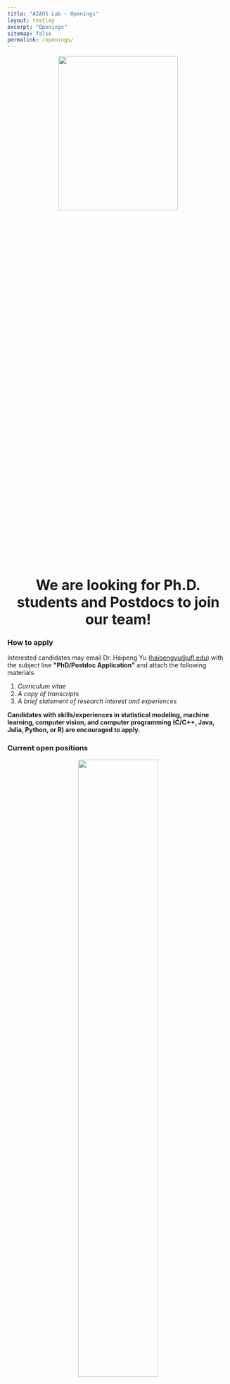 ```yaml
---
title: "AIAOS Lab - Openings"
layout: textlay
excerpt: "Openings"
sitemap: false
permalink: /openings/
---
```


<figure>
<center><img src="{{ site.url }}{{ site.baseurl }}/images/carousel/uf-tower-2.jpeg" width="80%" height="30%"></center>
</figure>

<center><b><font size="6">We are looking for Ph.D. students and Postdocs to join our team!</font></b></center>

### How to apply
Interested candidates may email Dr. Haipeng Yu (<haipengyu@ufl.edu>) with the subject line **"PhD/Postdoc Application"** and attach the following materials: 
1. _Curriculum vitae_
2. _A copy of transcripts_
3. _A brief statement of research interest and experiences_
 
**Candidates with skills/experiences in statistical modeling, machine learning, computer vision, and computer programming (C/C++, Java, Julia, Python, or R) are encouraged to apply.**

### Current open positions


<center><img src="{{ site.url }}{{ site.baseurl }}/images/logo/Openings_AIAOS-Lab.jpg" width="60%" height="60%"></center>

<!--[Opening 1]({{ site.baseurl }}/downloads/GeneralPostdoc_2019_v01.pdf) -->









